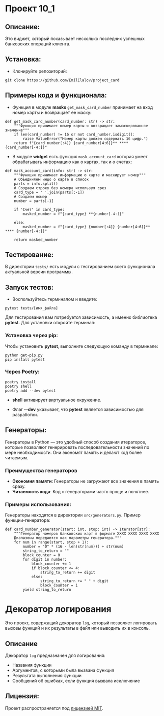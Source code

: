 # Проект 10_1

## Описание:
Это виджет, который показывает несколько последних успешных банковских операций клиента.

## Установка:

* Клонируйте репозиторий:
```
git clone https://github.com/EmilIlalov/project_card
```

## Примеры кода и функционала:
* Функция в модуле  **masks** `get_mask_card_number` принимает на вход номер карты и возвращает ее маску:
```
def get_mask_card_number(card_number: str) -> str:
    """Функция принимает номер карты и возвращает замаскированное значение"""
    if len(card_number) != 16 or not card_number.isdigit():
        raise ValueError("Номер карты должен содержать 16 цифр.")
    return f"{card_number[:4]} {card_number[4:6]}** **** {card_number[-4:]}"
```
* В модуле **widget** есть функция `mask_account_card` которая умеет обрабатывать информацию как о картах, так и о счетах:
```
def mask_account_card(info: str) -> str:
    """Функция принимает информацию о карте и маскирует номер"""
    # Объединяем инфо о карте в список
    parts = info.split()
    # Создаем строку без номера используя срез
    card_type = ' '.join(parts[:-1])
    # Создаем номер
    number = parts[-1]

    if 'Счет' in card_type:
        masked_number = f"{card_type} **{number[-4:]}"

    else:
        masked_number = f"{card_type} {number[:4]} {number[4:6]}** **** {number[-4:]}"

    return masked_number
```
## Тестирование:
В директории `tests/` есть модули с тестированием всего функционала актуальной версии программы.
## Запуск тестов:
* Воспользуйтесь терминалом и введите:

`pytest tests/[имя_файла]`

Для тестирования вам потребуется зависимость, а именно библиотека **pytest**. Для установки откройте терминал:

### Установка через pip:

Чтобы установить **pytest**, выполните следующую команду в терминале:
```
python get-pip.py
pip install pytest
```

### Через **Poetry**:
```
poetry install
poetry shell
poetry add --dev pytest
```
* **shell** активирует виртуальное окружение.

* Флаг **--dev** указывает, что **pytest** является зависимостью для разработки.

## Генераторы:
Генераторы в Python — это удобный способ создания итераторов, которые позволяют генерировать последовательности значений по мере необходимости. 
Они экономят память и делают код более читаемым.

### Преимущества генераторов
- **Экономия памяти**: Генераторы не загружают все значения в память сразу.
- **Читаемость кода**: Код с генераторами часто проще и понятнее.

### Примеры использования:
Генераторы находятся в директории `src/generators.py`. Пример функции-генератора:
```
def card_number_generator(start: int, stop: int) -> Iterator[str]:
    """Генератор номеров банковских карт в формате XXXX XXXX XXXX XXXX
    Диапазоны передаются как параметры генератора."""
    for num in range(start, stop + 1):
        number = "0" * (16 - len(str(num))) + str(num)
        string_to_return = ""
        block_counter = 0
        for digit in number:
            block_counter += 1
            if block_counter <= 4:
                string_to_return += digit
            else:
                string_to_return += " " + digit
                block_counter = 1
        yield string_to_return

```
# Декоратор логирования

Это проект, содержащий декоратор `log`, который позволяет логировать вызовы функций и их результаты в файл или выводить их в консоль.

## Описание

Декоратор `log` предназначен для логирования:
* Названия функции
* Аргументов, с которыми была вызвана функция
* Результата выполнения функции
* Сообщений об ошибках, если функция вызвала исключение

## Лицензия:

Проект распространяется под [лицензией MIT](LICENSE).
